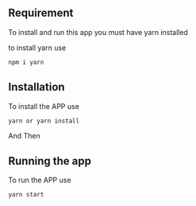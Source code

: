 ## Requirement

To install and run this app you must have yarn installed 

to install yarn use

```bash
npm i yarn
```

## Installation

To install the APP use

```bash
yarn or yarn install
```

And Then

## Running the app

To run the APP use

```bash
yarn start
```